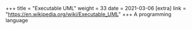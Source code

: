 +++
title = "Executable UML"
weight = 33
date = 2021-03-06
[extra]
link = "https://en.wikipedia.org/wiki/Executable_UML"
+++
A programming language

